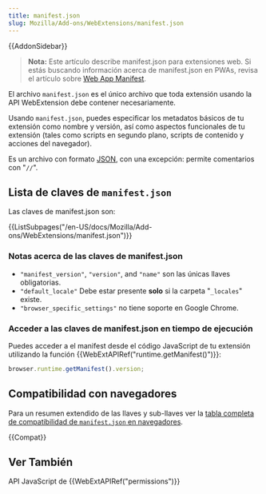 ```yaml
---
title: manifest.json
slug: Mozilla/Add-ons/WebExtensions/manifest.json
---
```


{{AddonSidebar}}

> **Nota:** Este artículo describe manifest.json para extensiones web. Si estás buscando información acerca de manifest.json en PWAs, revisa el artículo sobre [Web App Manifest](/es/docs/Web/Manifest).

El archivo `manifest.json` es el único archivo que toda extensión usando la API WebExtension debe contener necesariamente.

Usando `manifest.json`, puedes especificar los metadatos básicos de tu extensión como nombre y versión, así como aspectos funcionales de tu extensión (tales como scripts en segundo plano, scripts de contenido y acciones del navegador).

Es un archivo con formato [JSON](/es/docs/Glossary/JSON), con una excepción: permite comentarios con "`//`".

## Lista de claves de `manifest.json`

Las claves de manifest.json son:

{{ListSubpages("/en-US/docs/Mozilla/Add-ons/WebExtensions/manifest.json")}}

### Notas acerca de las claves de manifest.json

- `"manifest_version"`, `"version"`, and `"name"` son las únicas llaves obligatorias.
- `"default_locale"` Debe estar presente **solo** si la carpeta "`_locales`" existe.
- `"browser_specific_settings"` no tiene soporte en Google Chrome.

### Acceder a las claves de manifest.json en tiempo de ejecución

Puedes acceder a el manifest desde el código JavaScript de tu extensión utilizando la función {{WebExtAPIRef("runtime.getManifest()")}}:

```js
browser.runtime.getManifest().version;
```

## Compatibilidad con navegadores

Para un resumen extendido de las llaves y sub-llaves ver la [tabla completa de compatibilidad de `manifest.json` en navegadores](/es/docs/Mozilla/Add-ons/WebExtensions/Browser_compatibility_for_manifest.json).

{{Compat}}

## Ver También

API JavaScript de {{WebExtAPIRef("permissions")}}
